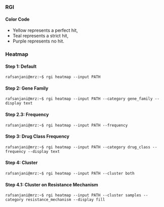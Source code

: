 ### RGI

#### Color Code
- Yellow represents a perfect hit, 
- Teal represents a strict hit, 
- Purple represents no hit.

### Heatmap

#### Step 1: Default
```console
rafsanjani@mrz:~$ rgi heatmap --input PATH
```

#### Step 2: Gene Family
```console
rafsanjani@mrz:~$ rgi heatmap --input PATH --category gene_family --display text
```

#### Step 2.3: Frequency
```console
rafsanjani@mrz:~$ rgi heatmap --input PATH --frequency
```

#### Step 3: Drug Class Frequency
```console
rafsanjani@mrz:~$ rgi heatmap --input PATH --category drug_class --frequency --display text
```

#### Step 4: Cluster
```console
rafsanjani@mrz:~$ rgi heatmap --input PATH --cluster both
```

#### Step 4.1: Cluster on Resistance Mechanism
```console
rafsanjani@mrz:~$ rgi heatmap --input PATH --cluster samples --category resistance_mechanism --display fill
```
